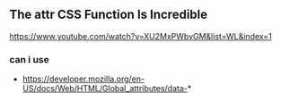 ## The attr CSS Function Is Incredible
https://www.youtube.com/watch?v=XU2MxPWbvGM&list=WL&index=1

### can i use
- https://developer.mozilla.org/en-US/docs/Web/HTML/Global_attributes/data-*